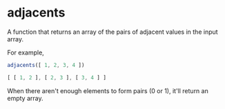 # adjacents

A function that returns an array of the pairs of adjacent values in the input
array.

For example,

<!-- !test program
sed '1 i var adjacents = require(".");console.log(
$ a )' | node | head -c -1 -->

<!-- !test in example -->

```js
adjacents([ 1, 2, 3, 4 ])
```

<!-- !test out example -->

```js
[ [ 1, 2 ], [ 2, 3 ], [ 3, 4 ] ]
```

When there aren't enough elements to form pairs (0 or 1), it'll return an empty
array.
